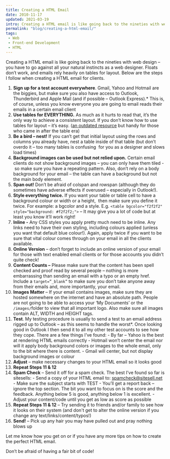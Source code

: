 ```yaml
---
title: Creating a HTML Email
date: 2010-11-17
updated: 2021-03-19
intro: Creating a HTML email is like going back to the nineties with web design – you have to go against all your natural instincts as a web designer.
permalink: "blog/creating-a-html-email/"
tags:
 - Web
 - Front-end Development
 - HTML
---
```


Creating a HTML email is like going back to the nineties with web design – you have to go against all your natural instincts as a web designer. Floats don’t work, and emails rely heavily on tables for layout. Below are the steps I follow when creating a HTML email for clients.

1.  **Sign up for a test account everywhere**. Gmail, Yahoo and Hotmail are the biggies, but make sure you also have access to Outlook, Thunderbird and Apple Mail (and if possible – Outlook Express).\* This is, of course, unless you know everyone you are going to email reads their emails in a certain email client
2.  **Use tables for EVERYTHING.** As much as it hurts to read that, it’s the only way to achieve a consistent layout. If you don’t know how to use tables for layout – it’s easy. ([an outdated resource](http://www.ironspider.ca/webdesign102/tables4layout2.htm) but handy for those who came in after the table era)
3.  **Be a bird – nest!** If you can’t get that initial layout using the rows and columns you already have, nest a table inside of that table (but don’t overdo it – too many tables is confusing  for you as a designer and slows load times)
4.  **Background images can be used but not relied upon.** Certain email clients do not show background images – you can only have them tiled - so make sure you have a repeating pattern. Also, don’t rely on a body background for your email – the table can have a background but not the main body element.
5.  **Span out!** Don’t be afraid of colspan and rowspan (although they do sometimes have adverse effects if overused – especially in Outlook!).
6.  **Style everything twice.** If you want your table or table cell to have a background colour or width or a height,  then make sure you define it twice. For example: a bgcolor and a style. E.g. `<table bgcolor="f2f2f2" style="background: #f2f2f2;">` – It may give you a lot of code but at least you know it’ll work right!
7.  **Inline -** Any CSS styles you apply pretty much need to be inline. Any links need to have their own styling, including colours applied (unless you want that default blue colour!). Again, apply twice if you want to be sure that vital colour comes through on your email in all the clients available.
8.  **Online Version** – don’t forget to include an online version of your email for those with text enabled email clients or for those accounts you didn’t quite check!
9.  **Content Counts –** Please make sure that the content has been spell checked and proof read by several people – nothing is more embarrassing than sending an email with a typo or an empty href. Include a `target=”_blank”` to make sure you don’t take anyone away from their emails and, more importantly, your email.
10.  **Images Matter** – If your email contains images, make sure they are hosted somewhere on the internet and have an absolute path. People are not going to be able to access your ‘My Documents’ or the `/images/`folder to view that all important logo. Also make sure all images contain ALT, WIDTH and HEIGHT tags.
11.  **Test**. My testing procedure is usually to send a test to an email address rigged up to Outlook – as this seems to handle the worst\*. Once looking good in Outlook I then send it to all my other test accounts to see how they cope. There are a few things I’ve found:
	- By far – Yahoo is the best at rendering HTML emails correctly
	- Hotmail won’t center the email nor will it apply body background colors or images to the whole email, only to the bit where there is content.
	- Gmail will center, but not display background images or colour
12.  **Adjust** – make necessary changes to your HTML email so it looks good
13.  **Repeat Steps 11 & 12**
14.  **Spam Check** – Send it off for a spam check. The best I’ve found so far is sitesells:
	- Send a copy of your HTML email to: [spamcheck@sitesell.net](mailto:spamcheck@sitesell.net)
	- Make sure the subject starts with TEST
	- You’ll get a report back – ignore the top section. The bit you want to focus on is the score and the feedback. Anything below 5 is good, anything below 1 is excellent.
	- Adjust your content/code until you get as low as score as possible
15.  **Repeat Steps 11 & 12** – Try sending it to friends and/or family to see how it looks on their system (and don't get to alter the online version if you change any text/links/content/typos!)
16.  **Send!** – Pick up any hair you may have pulled out and pray nothing blows up

Let me know how you get on or if you have any more tips on how to create the perfect HTML email.

Don’t be afraid of having a fair bit of code!
